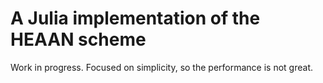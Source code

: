 # A Julia implementation of the HEAAN scheme

Work in progress. Focused on simplicity, so the performance is not great.
